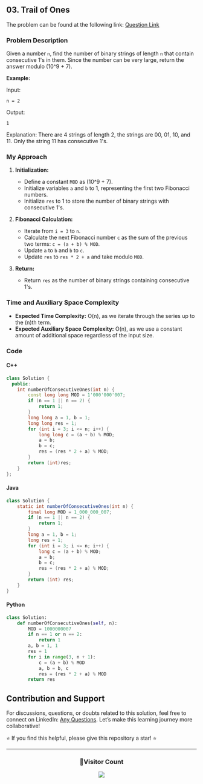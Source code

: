 ## 03. Trail of Ones

The problem can be found at the following link: [Question Link](https://www.geeksforgeeks.org/problems/trail-of-ones3242/1)

### Problem Description

Given a number `n`, find the number of binary strings of length `n` that contain consecutive 1's in them. Since the number can be very large, return the answer modulo \(10^9 + 7\).

**Example:**

Input:

```
n = 2
```

Output:

```
1
```

Explanation:
There are 4 strings of length 2, the strings are 00, 01, 10, and 11. Only the string 11 has consecutive 1's.

### My Approach

1. **Initialization:**

   - Define a constant `MOD` as \(10^9 + 7\).
   - Initialize variables `a` and `b` to 1, representing the first two Fibonacci numbers.
   - Initialize `res` to 1 to store the number of binary strings with consecutive 1's.

2. **Fibonacci Calculation:**

   - Iterate from `i = 3` to `n`.
   - Calculate the next Fibonacci number `c` as the sum of the previous two terms: `c = (a + b) % MOD`.
   - Update `a` to `b` and `b` to `c`.
   - Update `res` to `res * 2 + a` and take modulo `MOD`.

3. **Return:**
   - Return `res` as the number of binary strings containing consecutive 1's.

### Time and Auxiliary Space Complexity

- **Expected Time Complexity:** O(n), as we iterate through the series up to the \(n\)th term.
- **Expected Auxiliary Space Complexity:** O(n), as we use a constant amount of additional space regardless of the input size.

### Code

#### C++

```cpp
class Solution {
  public:
    int numberOfConsecutiveOnes(int n) {
        const long long MOD = 1'000'000'007;
        if (n == 1 || n == 2) {
            return 1;
        }
        long long a = 1, b = 1;
        long long res = 1;
        for (int i = 3; i <= n; i++) {
            long long c = (a + b) % MOD;
            a = b;
            b = c;
            res = (res * 2 + a) % MOD;
        }
        return (int)res;
    }
};
```

#### Java

```java
class Solution {
    static int numberOfConsecutiveOnes(int n) {
        final long MOD = 1_000_000_007;
        if (n == 1 || n == 2) {
            return 1;
        }
        long a = 1, b = 1;
        long res = 1;
        for (int i = 3; i <= n; i++) {
            long c = (a + b) % MOD;
            a = b;
            b = c;
            res = (res * 2 + a) % MOD;
        }
        return (int) res;
    }
}
```

#### Python

```python
class Solution:
    def numberOfConsecutiveOnes(self, n):
        MOD = 1000000007
        if n == 1 or n == 2:
            return 1
        a, b = 1, 1
        res = 1
        for i in range(3, n + 1):
            c = (a + b) % MOD
            a, b = b, c
            res = (res * 2 + a) % MOD
        return res
```

## Contribution and Support

For discussions, questions, or doubts related to this solution, feel free to connect on LinkedIn: [Any Questions](https://www.linkedin.com/in/patel-hetkumar-sandipbhai-8b110525a/). Let’s make this learning journey more collaborative!

⭐ If you find this helpful, please give this repository a star! ⭐

---

<div align="center">
  <h3><b>📍Visitor Count</b></h3>
</div>

<p align="center">
  <img src="https://visitor-badge.laobi.icu/badge?page_id=Hunterdii.GeeksforGeeks-POTD" />
</p>
